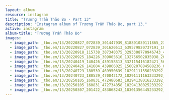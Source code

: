 ```yaml
---
layout: album
resource: instagram
title: "Trương Trần Thảo Bo - Part 13"
description: "Instagram album of Trương Trần Thảo Bo, part 13."
active: instagram
album-title: "Trương Trần Thảo Bo"
images:
  - image_path: _tbo.em/13/20220827_072839_301447939_818891039111865_230634794089209004_n.jpg
  - image_path: _tbo.em/13/20220827_072839_301620513_639579820737191_1035823663495142201_n.jpg
  - image_path: _tbo.em/13/20220918_115738_307340375_3293308770946743_4869513365473524509_n.jpg
  - image_path: _tbo.em/13/20220925_184226_309005610_132756502835938_2646637944678358769_n.jpg
  - image_path: _tbo.em/13/20240419_140426_439158313_332115416182421_5632986035100116602_n.jpg
  - image_path: _tbo.em/13/20240426_141604_439866025_1560207884588236_6350768620553078801_n.jpg
  - image_path: _tbo.em/13/20240723_180539_469950639_18291111550233292_7075109517937935934_n.jpg
  - image_path: _tbo.em/13/20240723_180539_470042172_18291111163233292_3467140689460349154_n.jpg
  - image_path: _tbo.em/13/20250105_160831_472480683_18294138016233292_54583315447371241_n.jpg
  - image_path: _tbo.em/13/20250105_160831_472734858_18294138025233292_2349356969414912042_n.jpg
  - image_path: _tbo.em/13/20250307_201422_483068243_18301356445233292_8623234548710656271_n.jpg
---
```

